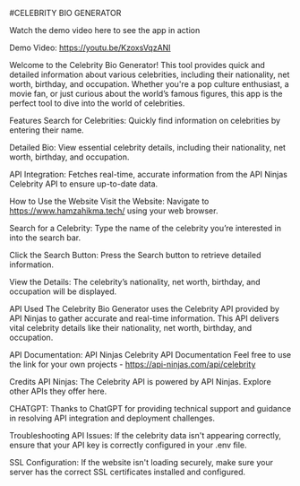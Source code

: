 #CELEBRITY BIO GENERATOR

Watch the demo video here to see the app in action

Demo Video: https://youtu.be/KzoxsVqzANI

Welcome to the Celebrity Bio Generator! This tool provides quick and detailed information about various celebrities, including their nationality, net worth, birthday, and occupation. Whether you're a pop culture enthusiast, a movie fan, or just curious about the world’s famous figures, this app is the perfect tool to dive into the world of celebrities.

Features
Search for Celebrities: Quickly find information on celebrities by entering their name.

Detailed Bio: View essential celebrity details, including their nationality, net worth, birthday, and occupation.

API Integration: Fetches real-time, accurate information from the API Ninjas Celebrity API to ensure up-to-date data.

How to Use the Website
Visit the Website: Navigate to https://www.hamzahikma.tech/ using your web browser.

Search for a Celebrity: Type the name of the celebrity you’re interested in into the search bar.

Click the Search Button: Press the Search button to retrieve detailed information.

View the Details: The celebrity’s nationality, net worth, birthday, and occupation will be displayed.

API Used
The Celebrity Bio Generator uses the Celebrity API provided by API Ninjas to gather accurate and real-time information. This API delivers vital celebrity details like their nationality, net worth, birthday, and occupation.

API Documentation: API Ninjas Celebrity API Documentation
Feel free to use the link for your own projects - https://api-ninjas.com/api/celebrity

Credits
API Ninjas: The Celebrity API is powered by API Ninjas. Explore other APIs they offer here.

CHATGPT: Thanks to ChatGPT for providing technical support and guidance in resolving API integration and deployment challenges.

Troubleshooting
API Issues: If the celebrity data isn't appearing correctly, ensure that your API key is correctly configured in your .env file.

SSL Configuration: If the website isn't loading securely, make sure your server has the correct SSL certificates installed and configured.


